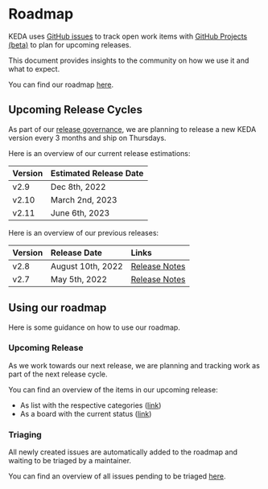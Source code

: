 # Roadmap

KEDA uses [GitHub issues](https://docs.github.com/en/issues/tracking-your-work-with-issues/about-issues) to track open work items with [GitHub Projects (beta)](https://docs.github.com/en/issues/trying-out-the-new-projects-experience/about-projects) to plan for upcoming releases.

This document provides insights to the community on how we use it and what to expect.

You can find our roadmap [here](https://github.com/orgs/kedacore/projects/2).

## Upcoming Release Cycles

As part of our [release governance](https://github.com/kedacore/governance/blob/main/RELEASES.md), we are planning to release a new KEDA version every 3 months and ship on Thursdays.

Here is an overview of our current release estimations:

| Version | Estimated Release Date |
|:--------|:-----------------------|
| v2.9    | Dec 8th, 2022          |
| v2.10   | March 2nd, 2023        |
| v2.11   | June 6th, 2023         |

Here is an overview of our previous releases:

| Version | Release Date  | Links             |
|:--------|:--------------|:------------------|
| v2.8    | August 10th, 2022 | [Release Notes](https://github.com/kedacore/keda/releases/tag/v2.8.0) |
| v2.7    | May 5th, 2022 | [Release Notes](https://github.com/kedacore/keda/releases/tag/v2.7.0) |

## Using our roadmap

Here is some guidance on how to use our roadmap.

### Upcoming Release

As we work towards our next release, we are planning and tracking work as part of the next release cycle.

You can find an overview of the items in our upcoming release:

- As list with the respective categories ([link](https://github.com/orgs/kedacore/projects/2/views/12))
- As a board with the current status ([link](https://github.com/orgs/kedacore/projects/2/views/16))

### Triaging

All newly created issues are automatically added to the roadmap and waiting to be triaged by a maintainer.

You can find an overview of all issues pending to be triaged [here](https://github.com/orgs/kedacore/projects/2/views/10).
